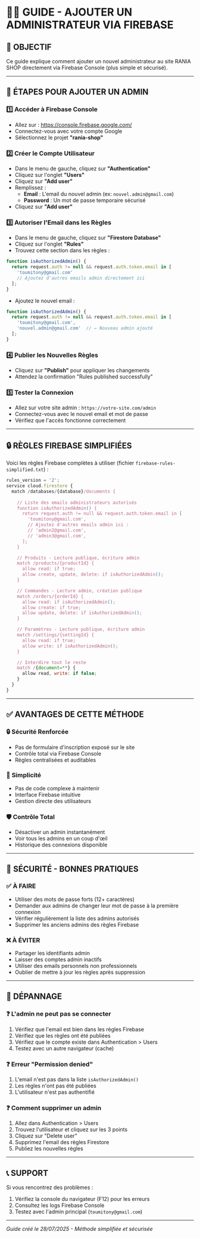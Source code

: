 # 👨‍💼 GUIDE - AJOUTER UN ADMINISTRATEUR VIA FIREBASE

## 🎯 OBJECTIF
Ce guide explique comment ajouter un nouvel administrateur au site RANIA SHOP directement via Firebase Console (plus simple et sécurisé).

---

## 🚀 ÉTAPES POUR AJOUTER UN ADMIN

### 1️⃣ **Accéder à Firebase Console**
- Allez sur : https://console.firebase.google.com/
- Connectez-vous avec votre compte Google
- Sélectionnez le projet **"rania-shop"**

### 2️⃣ **Créer le Compte Utilisateur**
- Dans le menu de gauche, cliquez sur **"Authentication"**
- Cliquez sur l'onglet **"Users"**
- Cliquez sur **"Add user"**
- Remplissez :
  - **Email** : L'email du nouvel admin (ex: `nouvel.admin@gmail.com`)
  - **Password** : Un mot de passe temporaire sécurisé
- Cliquez sur **"Add user"**

### 3️⃣ **Autoriser l'Email dans les Règles**
- Dans le menu de gauche, cliquez sur **"Firestore Database"**
- Cliquez sur l'onglet **"Rules"**
- Trouvez cette section dans les règles :
```javascript
function isAuthorizedAdmin() {
  return request.auth != null && request.auth.token.email in [
    'toumitony@gmail.com'
    // Ajoutez d'autres emails admin directement ici
  ];
}
```

- Ajoutez le nouvel email :
```javascript
function isAuthorizedAdmin() {
  return request.auth != null && request.auth.token.email in [
    'toumitony@gmail.com',
    'nouvel.admin@gmail.com'  // ← Nouveau admin ajouté
  ];
}
```

### 4️⃣ **Publier les Nouvelles Règles**
- Cliquez sur **"Publish"** pour appliquer les changements
- Attendez la confirmation "Rules published successfully"

### 5️⃣ **Tester la Connexion**
- Allez sur votre site admin : `https://votre-site.com/admin`
- Connectez-vous avec le nouvel email et mot de passe
- Vérifiez que l'accès fonctionne correctement

---

## 🔒 RÈGLES FIREBASE SIMPLIFIÉES

Voici les règles Firebase complètes à utiliser (fichier `firebase-rules-simplified.txt`) :

```javascript
rules_version = '2';
service cloud.firestore {
  match /databases/{database}/documents {
    
    // Liste des emails administrateurs autorisés
    function isAuthorizedAdmin() {
      return request.auth != null && request.auth.token.email in [
        'toumitony@gmail.com',
        // Ajoutez d'autres emails admin ici :
        // 'admin2@gmail.com',
        // 'admin3@gmail.com',
      ];
    }

    // Produits - Lecture publique, écriture admin
    match /products/{productId} {
      allow read: if true;
      allow create, update, delete: if isAuthorizedAdmin();
    }

    // Commandes - Lecture admin, création publique
    match /orders/{orderId} {
      allow read: if isAuthorizedAdmin();
      allow create: if true;
      allow update, delete: if isAuthorizedAdmin();
    }

    // Paramètres - Lecture publique, écriture admin
    match /settings/{settingId} {
      allow read: if true;
      allow write: if isAuthorizedAdmin();
    }

    // Interdire tout le reste
    match /{document=**} {
      allow read, write: if false;
    }
  }
}
```

---

## ✅ AVANTAGES DE CETTE MÉTHODE

### 🔒 **Sécurité Renforcée**
- Pas de formulaire d'inscription exposé sur le site
- Contrôle total via Firebase Console
- Règles centralisées et auditables

### 🚀 **Simplicité**
- Pas de code complexe à maintenir
- Interface Firebase intuitive
- Gestion directe des utilisateurs

### 🛡️ **Contrôle Total**
- Désactiver un admin instantanément
- Voir tous les admins en un coup d'œil
- Historique des connexions disponible

---

## 🚨 SÉCURITÉ - BONNES PRATIQUES

### ✅ **À FAIRE**
- Utiliser des mots de passe forts (12+ caractères)
- Demander aux admins de changer leur mot de passe à la première connexion
- Vérifier régulièrement la liste des admins autorisés
- Supprimer les anciens admins des règles Firebase

### ❌ **À ÉVITER**
- Partager les identifiants admin
- Laisser des comptes admin inactifs
- Utiliser des emails personnels non professionnels
- Oublier de mettre à jour les règles après suppression

---

## 🔧 DÉPANNAGE

### ❓ **L'admin ne peut pas se connecter**
1. Vérifiez que l'email est bien dans les règles Firebase
2. Vérifiez que les règles ont été publiées
3. Vérifiez que le compte existe dans Authentication > Users
4. Testez avec un autre navigateur (cache)

### ❓ **Erreur "Permission denied"**
1. L'email n'est pas dans la liste `isAuthorizedAdmin()`
2. Les règles n'ont pas été publiées
3. L'utilisateur n'est pas authentifié

### ❓ **Comment supprimer un admin**
1. Allez dans Authentication > Users
2. Trouvez l'utilisateur et cliquez sur les 3 points
3. Cliquez sur "Delete user"
4. Supprimez l'email des règles Firestore
5. Publiez les nouvelles règles

---

## 📞 SUPPORT

Si vous rencontrez des problèmes :
1. Vérifiez la console du navigateur (F12) pour les erreurs
2. Consultez les logs Firebase Console
3. Testez avec l'admin principal (`toumitony@gmail.com`)

---

*Guide créé le 28/07/2025 - Méthode simplifiée et sécurisée*